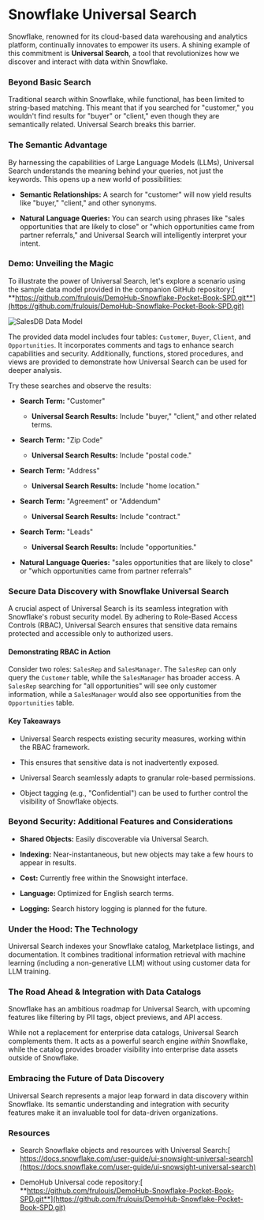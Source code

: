 # Snowflake Universal Search<a id="snowflake-universal-search"></a>

Snowflake, renowned for its cloud-based data warehousing and analytics platform, continually innovates to empower its users. A shining example of this commitment is **Universal Search**, a tool that revolutionizes how we discover and interact with data within Snowflake.


### Beyond Basic Search<a id="beyond-basic-search"></a>

Traditional search within Snowflake, while functional, has been limited to string-based matching. This meant that if you searched for "customer," you wouldn't find results for "buyer" or "client," even though they are semantically related. Universal Search breaks this barrier.


### The Semantic Advantage<a id="the-semantic-advantage"></a>

By harnessing the capabilities of Large Language Models (LLMs), Universal Search understands the meaning behind your queries, not just the keywords. This opens up a new world of possibilities:

- **Semantic Relationships:** A search for "customer" will now yield results like "buyer," "client," and other synonyms.

- **Natural Language Queries:** You can search using phrases like "sales opportunities that are likely to close" or "which opportunities came from partner referrals," and Universal Search will intelligently interpret your intent.


### Demo: Unveiling the Magic<a id="demo-unveiling-the-magic"></a>

To illustrate the power of Universal Search, let's explore a scenario using the sample data model provided in the companion GitHub repository:[ **https://github.com/frulouis/DemoHub-Snowflake-Pocket-Book-SPD.git**](https://github.com/frulouis/DemoHub-Snowflake-Pocket-Book-SPD.git)

![SalesDB Data Model](https://i.ibb.co/5KFCp2j/Sample-Image.jpg)

The provided data model includes four tables: `Customer`, `Buyer`, `Client`, and `Opportunities`. It incorporates comments and tags to enhance search capabilities and security. Additionally, functions, stored procedures, and views are provided to demonstrate how Universal Search can be used for deeper analysis.

Try these searches and observe the results:

- **Search Term:** "Customer"

  - **Universal Search Results:** Include "buyer," "client," and other related terms.

- **Search Term:** "Zip Code"

  - **Universal Search Results:** Include "postal code."

- **Search Term:** "Address"

  - **Universal Search Results:** Include "home location."

- **Search Term:** "Agreement" or "Addendum"

  - **Universal Search Results:** Include "contract."

- **Search Term:** "Leads"

  - **Universal Search Results:** Include "opportunities."

- **Natural Language Queries:** "sales opportunities that are likely to close" or "which opportunities came from partner referrals"


### Secure Data Discovery with Snowflake Universal Search<a id="secure-data-discovery-with-snowflake-universal-search"></a>

A crucial aspect of Universal Search is its seamless integration with Snowflake's robust security model. By adhering to Role-Based Access Controls (RBAC), Universal Search ensures that sensitive data remains protected and accessible only to authorized users.


#### Demonstrating RBAC in Action<a id="demonstrating-rbac-in-action"></a>

Consider two roles: `SalesRep` and `SalesManager`. The `SalesRep` can only query the `Customer` table, while the `SalesManager` has broader access. A `SalesRep` searching for "all opportunities" will see only customer information, while a `SalesManager` would also see opportunities from the `Opportunities` table.


#### Key Takeaways<a id="key-takeaways"></a>

- Universal Search respects existing security measures, working within the RBAC framework.

- This ensures that sensitive data is not inadvertently exposed.

- Universal Search seamlessly adapts to granular role-based permissions.

- Object tagging (e.g., "Confidential") can be used to further control the visibility of Snowflake objects.


### Beyond Security: Additional Features and Considerations<a id="beyond-security-additional-features-and-considerations"></a>

- **Shared Objects:** Easily discoverable via Universal Search.

- **Indexing:** Near-instantaneous, but new objects may take a few hours to appear in results.

- **Cost:** Currently free within the Snowsight interface.

- **Language:** Optimized for English search terms.

- **Logging:** Search history logging is planned for the future.


### Under the Hood: The Technology<a id="under-the-hood-the-technology"></a>

Universal Search indexes your Snowflake catalog, Marketplace listings, and documentation. It combines traditional information retrieval with machine learning (including a non-generative LLM) without using customer data for LLM training.


### The Road Ahead & Integration with Data Catalogs<a id="the-road-ahead--integration-with-data-catalogs"></a>

Snowflake has an ambitious roadmap for Universal Search, with upcoming features like filtering by PII tags, object previews, and API access.

While not a replacement for enterprise data catalogs, Universal Search complements them. It acts as a powerful search engine _within_ Snowflake, while the catalog provides broader visibility into enterprise data assets outside of Snowflake.


### Embracing the Future of Data Discovery<a id="embracing-the-future-of-data-discovery"></a>

Universal Search represents a major leap forward in data discovery within Snowflake. Its semantic understanding and integration with security features make it an invaluable tool for data-driven organizations.


### Resources<a id="resources"></a>

- Search Snowflake objects and resources with Universal Search:[ https://docs.snowflake.com/user-guide/ui-snowsight-universal-search](https://docs.snowflake.com/user-guide/ui-snowsight-universal-search)

- DemoHub Universal code repository:[ **https://github.com/frulouis/DemoHub-Snowflake-Pocket-Book-SPD.git**](https://github.com/frulouis/DemoHub-Snowflake-Pocket-Book-SPD.git)
